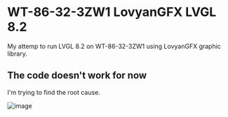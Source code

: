 # WT-86-32-3ZW1 LovyanGFX LVGL 8.2
My attemp to run LVGL 8.2 on WT-86-32-3ZW1 using LovyanGFX graphic library.

## The code doesn't work for now
I'm trying to find the root cause.

![image](https://user-images.githubusercontent.com/3875529/173360698-911fc854-e4b3-4583-a64c-c297541ff761.png)
